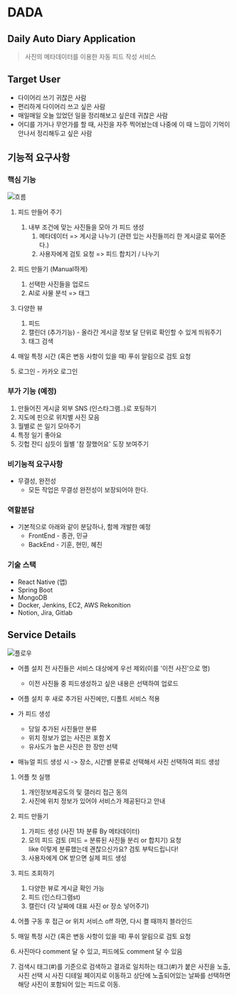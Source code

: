 # DADA
## Daily Auto Diary Application

> 사진의 메타데이터를 이용한 자동 피드 작성 서비스

## Target User
- 다이어리 쓰기 귀찮은 사람
- 편리하게 다이어리 쓰고 싶은 사람
- 매일매일 오늘 있었던 일을 정리해보고 싶은데 귀찮은 사람
- 어디를 가거나 무언가를 할 때, 사진을 자주 찍어놨는데 나중에 이 때 느낌이 기억이 안나서 정리해두고 싶은 사람

##  기능적 요구사항
### 핵심 기능

![흐름](/uploads/b238fac2c5997e41daa4a67b30fc020c/흐름.JPG)

1. 피드 만들어 주기
    1. 내부 조건에 맞는 사진들을 모아 가 피드 생성
       1. 메타데이터 => 게시글 나누기 (관련 있는 사진들끼리 한 게시글로 묶어준다.)
       2. 사용자에게 검토 요청 => 피드 합치기 / 나누기

2. 피드 만들기 (Manual하게)
    1. 선택한 사진들을 업로드
    2. AI로 사물 분석 => 태그

3. 다양한 뷰
    1. 피드
    2. 캘린더 (추가기능) - 올라간 게시글 정보 달 단위로 확인할 수 있게 띄워주기
    3. 태그 검색

4. 매일 특정 시간 (혹은 변동 사항이 있을 때) 푸쉬 알림으로 검토 요청

5. 로그인 - 카카오 로그인

### 부가 기능 (예정)
1. 만들어진 게시글 외부 SNS (인스타그램..)로 포팅하기
2. 지도에 핀으로 위치별 사진 모음
3. 월별로 쓴 일기 모아주기
4. 특정 일기 좋아요
5. 깃헙 잔디 심듯이 월별 '참 잘했어요' 도장 보여주기

### 비기능적 요구사항
- 무결성, 완전성
  - 모든 작업은 무결성 완전성이 보장되어야 한다.

### 역할분담
- 기본적으로 아래와 같이 분담하나, 함께 개발한 예정
  - FrontEnd - 종관, 민규
  - BackEnd - 기훈, 현민, 혜진

### 기술 스택
- React Native (앱)
- Spring Boot 
- MongoDB
- Docker, Jenkins, EC2, AWS Rekonition
- Notion, Jira, Gitlab

## Service Details

![플로우](/uploads/80db7ef07e9310a86cf6ed2a9d923ed7/플로우.JPG)

- 어플 설치 전 사진들은 서비스 대상에게 우선 제외(이를 '이전 사진'으로 명)
  - 이전 사진들 중 피드생성하고 싶은 내용은 선택하여 업로드

- 어플 설치 후 새로 추가된 사진에만, 디폴트 서비스 적용

- 가 피드 생성
  - 당일 추가된 사진들만 분류
  - 위치 정보가 없는 사진은 포함 X
  - 유사도가 높은 사진은 한 장만 선택

- 매뉴얼 피드 생성 시 -> 장소, 시간별 분류로 선택해서 사진 선택하여 피드 생성

1. 어플 첫 실행
   1. 개인정보제공도의 및 갤러리 접근 동의
   2. 사진에 위치 정보가 있어야 서비스가 제공된다고 안내

2. 피드 만들기
    1. 가피드 생성 (사진 1차 분류 By 메타데이터)   
    2. 모의 피드 검토 (피드 = 분류된 사진들 분리 or 합치기) 요청  
       like 이렇게 분류했는데 괜찮으신가요? 검토 부탁드립니다!  
    3. 사용자에게 OK 받으면 실제 피드 생성  

3. 피드 조회하기
   1. 다양한 뷰로 게시글 확인 가능
    1. 피드 (인스타그램st)
    2. 캘린더 (각 날짜에 대표 사진 or 장소 넣어주기)

4. 어플 구동 후 접근 or 위치 서비스 off 하면, 다시 켤 때까지 블라인드

5. 매일 특정 시간 (혹은 변동 사항이 있을 때) 푸쉬 알림으로 검토 요청

6. 사진마다 comment 달 수 있고, 피드에도 comment 달 수 있음

7. 검색시 태그(#)를 기준으로 검색하고 결과로 일치하는 태그(#)가 붙은 사진을 노출,  
   사진 선택 시 사진 디테일 페이지로 이동하고 상단에 노출되어있는 날짜를 선택하면 해당 사진이 포함되어 있는 피드로 이동.